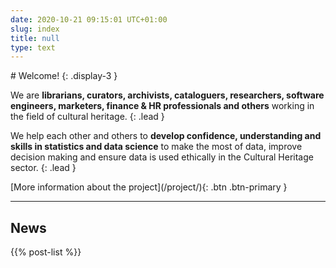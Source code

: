 ```yaml
---
date: 2020-10-21 09:15:01 UTC+01:00
slug: index
title: null
type: text
---
```


<div class="jumbotron" markdown=1>
# Welcome! {: .display-3 }

We are **librarians, curators, archivists, cataloguers, researchers, software engineers, marketers, finance & HR professionals and others** working in the field of cultural heritage.
{: .lead }

We help each other and others to **develop confidence, understanding and skills in statistics and data science** to make the most of data, improve decision making and ensure data is used ethically in the Cultural Heritage sector.
{: .lead }

<div class="text-center" markdown="1">
[More information about the project](/project/){: .btn .btn-primary }
</div>
</div>

------------------------------------------------------------------------------

## News

{{% post-list %}}
